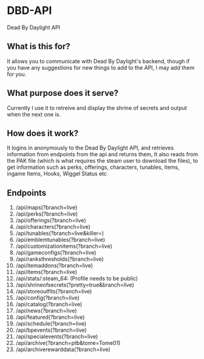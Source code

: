 # DBD-API
Dead By Daylight API

## What is this for?
It allows you to communicate with Dead By Daylight's backend, though if you have any suggestions for new things to add to the API, I may add them for you.

## What purpose does it serve?
Currently I use it to retreive and display the shrine of secrets and output when the next one is.

## How does it work?
It logins in anonymously to the Dead By Daylight API, and retrieves information from endpoints from the api and returns them, It also reads from the PAK file (which is what requires the steam user to download the files), to get information such as perks, offerings, characters, tunables, items, ingame Items, Hooks, Wiggel Status etc


## Endpoints
1.  /api/maps(?branch=live)
2.  /api/perks(?branch=live)
3.  /api/offerings(?branch=live)
4.  /api/characters(?branch=live)
5.  /api/tunables(?branch=live&killer=)
6.  /api/emblemtunables(?branch=live)
7.  /api/customizationitems(?branch=live)
8.  /api/gameconfigs(?branch=live)
9.  /api/ranksthresholds(?branch=live)
10. /api/itemaddons(?branch=live)
11. /api/items(?branch=live)
12. /api/stats/:steam_64: (Profile needs to be public)
13. /api/shrineofsecrets(?pretty=true&branch=live)
14. /api/storeoutfits(?branch=live)
15. /api/config(?branch=live)
16. /api/catalog(?branch=live)
17. /api/news(?branch=live)
18. /api/featured(?branch=live)
19. /api/schedule(?branch=live)
20. /api/bpevents(?branch=live)
21. /api/specialevents(?branch=live)
22. /api/archive(?branch=ptb&tome=Tome01)
23. /api/archiverewarddata(?branch=live)
